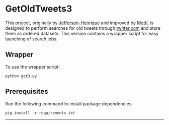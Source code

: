 # GetOldTweets3
This project, originally by [Jefferson-Henrique](https://github.com/Jefferson-Henrique/GetOldTweets-python) and improved by [Mottl](https://github.com/Mottl/GetOldTweets3), is designed to perform searches for old tweets through [twitter.com](https://twitter.com) and store them as ordered datasets. This version contains a wrapper script for easy launching of search jobs.

## Wrapper
To use the wrapper script:

```
python got3.py
```

## Prerequisites
Run the following command to install package dependencies:
```
pip install -r requirements.txt
```
---